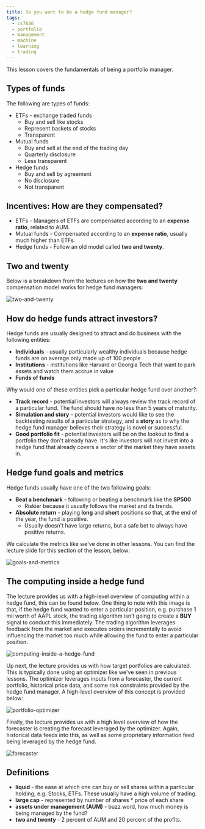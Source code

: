 ```yaml
---
title: So you want to be a hedge fund manager?
tags:
  - cs7646
  - portfolio
  - management
  - machine
  - learning
  - trading
---
```


This lesson covers the fundamentals of being a portfolio manager.

## Types of funds

The following are types of funds:

- ETFs - exchange traded funds
  - Buy and sell like stocks
  - Represent baskets of stocks
  - Transparent
- Mutual funds
  - Buy and sell at the end of the trading day
  - Quarterly disclosure
  - Less transparent
- Hedge funds
  - Buy and sell by agreement
  - No disclosure
  - Not transparent

## Incentives: How are they compensated?

- ETFs - Managers of ETFs are compensated according to an **expense ratio**,
  related to AUM.
- Mutual funds - Compensated according to an **expense ratio**, usually much
  higher than ETFs.
- Hedge funds - Follow an old model called **two and twenty**.

## Two and twenty

Below is a breakdown from the lectures on how the **two and twenty**
compensation model works for hedge fund managers:

![two-and-twenty](two-and-twenty.png)

## How do hedge funds attract investors?

Hedge funds are usually designed to attract and do business with the following
entities:

- **Individuals** - usually particularly wealthy individuals because hedge funds
  are on average only made up of 100 people
- **Institutions** - institutions like Harvard or Georgia Tech that want to park
  assets and watch them accrue in value
- **Funds of funds**

Why would one of these entities pick a particular hedge fund over another?:

- **Track record** - potential investors will always review the track record of
  a particular fund. The fund should have no less than 5 years of maturity.
- **Simulation and story** - potential investors would like to see the
  backtesting results of a particular strategy, and a **story** as to why the
  hedge fund manager believes their strategy is novel or successful.
- **Good portfolio fit** - potential investors will be on the lookout to find a
  portfolio they don't already have. It's like investors will not invest into a
  hedge fund that already covers a sector of the market they have assets in.

## Hedge fund goals and metrics

Hedge funds usually have one of the two following goals:

- **Beat a benchmark** - following or beating a benchmark like the **SP500**
  - Riskier because it usually follows the market and its trends.
- **Absolute return** - playing **long** and **short** positions so that, at the
  end of the year, the fund is positive.
  - Usually doesn't have large returns, but a safe bet to always have positive
    returns.

We calculate the metrics like we've done in other lessons. You can find the
lecture slide for this section of the lesson, below:

![goals-and-metrics](goals-and-metrics.png)

## The computing inside a hedge fund

The lecture provides us with a high-level overview of computing within a hedge
fund, this can be found below. One thing to note with this image is that, if the
hedge fund wanted to enter a particular position, e.g. purchase 1 mil worth of
AAPL stock, the trading algorithm isn't going to create a **BUY** signal to
conduct this immediately. The trading algorithm leverages feedback from the
market and executes orders incrementally to avoid influencing the market too
much while allowing the fund to enter a particular position.

![computing-inside-a-hedge-fund](computing-inside-a-hedge-fund.png)

Up next, the lecture provides us with how target portfolios are calculated. This
is typically done using an optimizer like we've seen in previous lessons. The
optimizer leverages inputs from a forecaster, the current portfolio, historical
price data, and some risk constraints provided by the hedge fund manager. A
high-level overview of this concept is provided below:

![portfolio-optimizer](portfolio-optimizer.png)

Finally, the lecture provides us with a high level overview of how the
forecaster is creating the forecast leveraged by the optimizer. Again,
historical data feeds into this, as well as some proprietary information feed
being leveraged by the hedge fund.

![forecaster](forecaster.png)

## Definitions

- **liquid** - the ease at which one can buy or sell shares within a particular
  holding, e.g. Stocks, ETFs. These usually have a high volume of trading.
- **large cap** - represented by number of shares \* price of each share
- **assets under management (AUM)** - buzz word, how much money is being managed
  by the fund?
- **two and twenty** - 2 percent of AUM and 20 percent of the profits.

